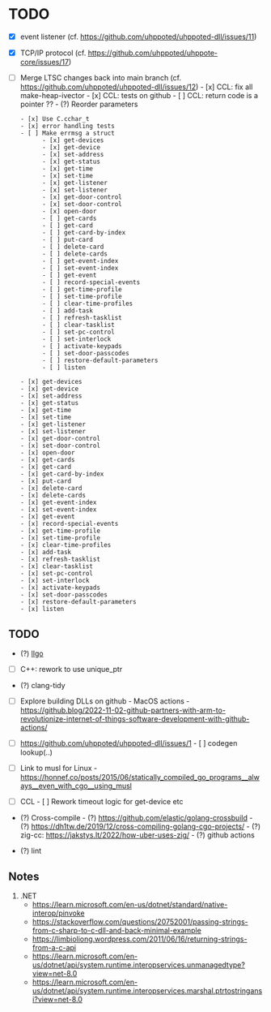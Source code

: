 # TODO

- [x] event listener (cf. https://github.com/uhppoted/uhppoted-dll/issues/11)
- [x] TCP/IP protocol (cf. https://github.com/uhppoted/uhppote-core/issues/17)
- [ ] Merge LTSC changes back into main branch (cf. https://github.com/uhppoted/uhppoted-dll/issues/12)
      - [x] CCL: fix all make-heap-ivector
      - [x] CCL: tests on github
      - [ ] CCL: return code is a pointer ??
      - (?) Reorder parameters

      - [x] Use C.cchar_t
      - [x] error handling tests
      - [ ] Make errmsg a struct
            - [x] get-devices
            - [x] get-device
            - [x] set-address
            - [x] get-status
            - [x] get-time
            - [x] set-time
            - [x] get-listener
            - [x] set-listener
            - [x] get-door-control
            - [x] set-door-control
            - [x] open-door
            - [ ] get-cards
            - [ ] get-card
            - [ ] get-card-by-index
            - [ ] put-card
            - [ ] delete-card
            - [ ] delete-cards
            - [ ] get-event-index
            - [ ] set-event-index
            - [ ] get-event
            - [ ] record-special-events
            - [ ] get-time-profile
            - [ ] set-time-profile
            - [ ] clear-time-profiles
            - [ ] add-task
            - [ ] refresh-tasklist
            - [ ] clear-tasklist
            - [ ] set-pc-control
            - [ ] set-interlock
            - [ ] activate-keypads
            - [ ] set-door-passcodes
            - [ ] restore-default-parameters
            - [ ] listen

      - [x] get-devices
      - [x] get-device
      - [x] set-address
      - [x] get-status
      - [x] get-time
      - [x] set-time
      - [x] get-listener
      - [x] set-listener
      - [x] get-door-control
      - [x] set-door-control
      - [x] open-door
      - [x] get-cards
      - [x] get-card
      - [x] get-card-by-index
      - [x] put-card
      - [x] delete-card
      - [x] delete-cards
      - [x] get-event-index
      - [x] set-event-index
      - [x] get-event
      - [x] record-special-events
      - [x] get-time-profile
      - [x] set-time-profile
      - [x] clear-time-profiles
      - [x] add-task
      - [x] refresh-tasklist
      - [x] clear-tasklist
      - [x] set-pc-control
      - [x] set-interlock
      - [x] activate-keypads
      - [x] set-door-passcodes
      - [x] restore-default-parameters
      - [x] listen

## TODO

- (?) [llgo](https://github.com/goplus/llgo)
- [ ] C++: rework to use unique_ptr
- (?) clang-tidy

- [ ] Explore building DLLs on github
      - MacOS actions
      - https://github.blog/2022-11-02-github-partners-with-arm-to-revolutionize-internet-of-things-software-development-with-github-actions/

- [ ] https://github.com/uhppoted/uhppoted-dll/issues/1
      - [ ] codegen lookup(..)

- [ ] Link to musl for Linux
      - https://honnef.co/posts/2015/06/statically_compiled_go_programs__always__even_with_cgo__using_musl

- [ ] CCL
      - [ ] Rework timeout logic for get-device etc

- (?) Cross-compile
      - (?) https://github.com/elastic/golang-crossbuild
      - (?) https://dh1tw.de/2019/12/cross-compiling-golang-cgo-projects/
      - (?) zig-cc: https://jakstys.lt/2022/how-uber-uses-zig/
      - (?) github actions

- (?) lint

## Notes

1. .NET
    - https://learn.microsoft.com/en-us/dotnet/standard/native-interop/pinvoke
    - https://stackoverflow.com/questions/20752001/passing-strings-from-c-sharp-to-c-dll-and-back-minimal-example
    - https://limbioliong.wordpress.com/2011/06/16/returning-strings-from-a-c-api
    - https://learn.microsoft.com/en-us/dotnet/api/system.runtime.interopservices.unmanagedtype?view=net-8.0
    - https://learn.microsoft.com/en-us/dotnet/api/system.runtime.interopservices.marshal.ptrtostringansi?view=net-8.0


